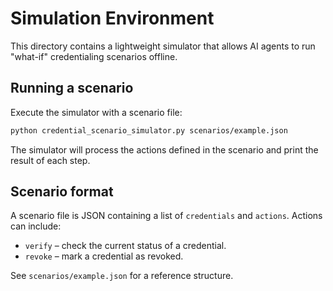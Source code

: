# Simulation Environment

This directory contains a lightweight simulator that allows AI agents to run "what-if" credentialing scenarios offline.

## Running a scenario

Execute the simulator with a scenario file:

```bash
python credential_scenario_simulator.py scenarios/example.json
```

The simulator will process the actions defined in the scenario and print the result of each step.

## Scenario format

A scenario file is JSON containing a list of `credentials` and `actions`. Actions can include:

- `verify` – check the current status of a credential.
- `revoke` – mark a credential as revoked.

See `scenarios/example.json` for a reference structure.
